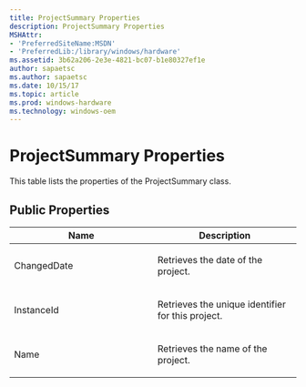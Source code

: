 ```yaml
---
title: ProjectSummary Properties
description: ProjectSummary Properties
MSHAttr:
- 'PreferredSiteName:MSDN'
- 'PreferredLib:/library/windows/hardware'
ms.assetid: 3b62a206-2e3e-4821-bc07-b1e80327ef1e
author: sapaetsc
ms.author: sapaetsc
ms.date: 10/15/17
ms.topic: article
ms.prod: windows-hardware
ms.technology: windows-oem
---
```


# ProjectSummary Properties


This table lists the properties of the ProjectSummary class.

## <span id="Public_Properties"></span><span id="public_properties"></span><span id="PUBLIC_PROPERTIES"></span>Public Properties


<table>
<colgroup>
<col width="50%" />
<col width="50%" />
</colgroup>
<thead>
<tr class="header">
<th>Name</th>
<th>Description</th>
</tr>
</thead>
<tbody>
<tr class="odd">
<td><p>ChangedDate</p></td>
<td><p>Retrieves the date of the project.</p></td>
</tr>
<tr class="even">
<td><p>InstanceId</p></td>
<td><p>Retrieves the unique identifier for this project.</p></td>
</tr>
<tr class="odd">
<td><p>Name</p></td>
<td><p>Retrieves the name of the project.</p></td>
</tr>
</tbody>
</table>

 

 

 






